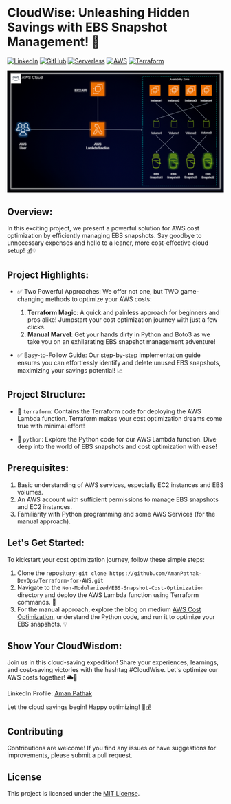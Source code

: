 # CloudWise: Unleashing Hidden Savings with EBS Snapshot Management! 🌟

[![LinkedIn](https://img.shields.io/badge/Connect%20with%20me%20on-LinkedIn-blue.svg)](https://www.linkedin.com/in/aman-devops/)
[![GitHub](https://img.shields.io/github/stars/AmanPathak-DevOps.svg?style=social)](https://github.com/AmanPathak-DevOps)
[![Serverless](https://img.shields.io/badge/Serverless-%E2%9A%A1%EF%B8%8F-blueviolet)](https://www.serverless.com)
[![AWS](https://img.shields.io/badge/AWS-%F0%9F%9B%A1-orange)](https://aws.amazon.com)
[![Terraform](https://img.shields.io/badge/Terraform-%E2%9C%A8-lightgrey)](https://www.terraform.io)

![AWS Infrastructure Diagram](assets/AWS-Infra-Diagram.gif)

## Overview:

In this exciting project, we present a powerful solution for AWS cost optimization by efficiently managing EBS snapshots. Say goodbye to unnecessary expenses and hello to a leaner, more cost-effective cloud setup! 💰💡

## Project Highlights:

- ✅ Two Powerful Approaches: We offer not one, but TWO game-changing methods to optimize your AWS costs:
   1. **Terraform Magic**: A quick and painless approach for beginners and pros alike! Jumpstart your cost optimization journey with just a few clicks.
   2. **Manual Marvel**: Get your hands dirty in Python and Boto3 as we take you on an exhilarating EBS snapshot management adventure!

- ✅ Easy-to-Follow Guide: Our step-by-step implementation guide ensures you can effortlessly identify and delete unused EBS snapshots, maximizing your savings potential! 📈

## Project Structure:

- 📁 `terraform`: Contains the Terraform code for deploying the AWS Lambda function. Terraform makes your cost optimization dreams come true with minimal effort!

- 📁 `python`: Explore the Python code for our AWS Lambda function. Dive deep into the world of EBS snapshots and cost optimization with ease!

## Prerequisites:

1. Basic understanding of AWS services, especially EC2 instances and EBS volumes.
2. An AWS account with sufficient permissions to manage EBS snapshots and EC2 instances.
3. Familiarity with Python programming and some AWS Services (for the manual approach).

## Let's Get Started:

To kickstart your cost optimization journey, follow these simple steps:

1. Clone the repository: `git clone https://github.com/AmanPathak-DevOps/Terraform-for-AWS.git`
2. Navigate to the `Non-Modularized/EBS-Snapshot-Cost-Optimization` directory and deploy the AWS Lambda function using Terraform commands. 🚀
3. For the manual approach, explore the blog on medium <a href="https://medium.com/@aman.pathak_51134/unleashing-cloud-savings-turbo-charge-your-aws-cost-optimization-with-ebs-snapshot-management-ab4c20bd470d">AWS Cost Optimization</a>, understand the Python code, and run it to optimize your EBS snapshots. 💡

## Show Your CloudWisdom:

Join us in this cloud-saving expedition! Share your experiences, learnings, and cost-saving victories with the hashtag #CloudWise. Let's optimize our AWS costs together! 🌥️💸

LinkedIn Profile: <a href="https://www.linkedin.com/in/aman-devops/">Aman Pathak</a>

Let the cloud savings begin! Happy optimizing! 🎯💰

## Contributing

Contributions are welcome! If you find any issues or have suggestions for improvements, please submit a pull request.

## License

This project is licensed under the [MIT License](LICENSE).